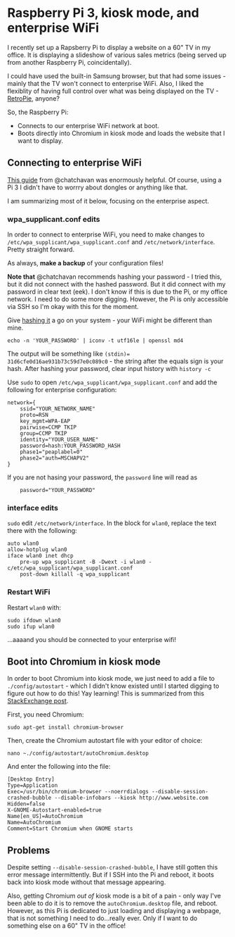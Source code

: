 # Raspberry Pi 3, kiosk mode, and enterprise WiFi

I recently set up a Rapsberry Pi to display a website on a 60" TV in my office. It is displaying a slideshow of various sales metrics (being served up from another Raspberry Pi, coincidentally). 

I could have used the built-in Samsung browser, but that had some issues - mainly that the TV won't connect to enterprise WiFi. Also, I liked the flexiblity of having full control over what was being displayed on the TV - [RetroPie](https://retropie.org.uk), anyone?

So, the Raspberry Pi:
- Connects to our enterprise WiFi network at boot.
- Boots directly into Chromium in kiosk mode and loads the website that I want to display.

## Connecting to enterprise WiFi

[This guide](https://gist.github.com/chatchavan/3c58511e3d48f478b0c2) from @chatchavan was enormously helpful. Of course, using a Pi 3 I didn't have to worrry about dongles or anything like that.

I am summarizing most of it below, focusing on the enterprise aspect.

### wpa_supplicant.conf edits

In order to connect to enterprise WiFi, you need to make changes to `/etc/wpa_supplicant/wpa_supplicant.conf` and `/etc/network/interface`. Pretty straight forward.

As always, **make a backup** of your configuration files!

**Note that** @chatchavan recommends hashing your password - I tried this, but it did not connect with the hashed password. But it did connect with my password in clear text (eek). I don't know if this is due to the Pi, or my office network. I need to do some more digging. However, the Pi is only accessible via SSH so I'm okay with this for the moment.

Give [hashing it](https://gist.github.com/chatchavan/3c58511e3d48f478b0c2#appendix2) a go on your system - your WiFi might be different than mine.

`echo -n 'YOUR_PASSWORD' | iconv -t utf16le | openssl md4`

The output will be something like `(stdin)= 31d6cfe0d16ae931b73c59d7e0c089c0` - the string after the equals sign is your hash. After hashing your password, clear input history with `history -c`

Use `sudo` to open `/etc/wpa_supplicant/wpa_supplicant.conf` and add the following for enterprise configuration:

```
network={
    ssid="YOUR_NETWORK_NAME"
    proto=RSN
    key_mgmt=WPA-EAP
    pairwise=CCMP TKIP
    group=CCMP TKIP
    identity="YOUR_USER_NAME"
    password=hash:YOUR_PASSWORD_HASH
    phase1="peaplabel=0"
    phase2="auth=MSCHAPV2"
}
```

If you are not hasing your password, the `password` line will read as 

```
    password="YOUR_PASSWORD"
```

### interface edits

`sudo` edit `/etc/network/interface`. In the block for `wlan0`, replace the text there with the following:

```
auto wlan0
allow-hotplug wlan0
iface wlan0 inet dhcp
	pre-up wpa_supplicant -B -Dwext -i wlan0 -c/etc/wpa_supplicant/wpa_supplicant.conf
	post-down killall -q wpa_supplicant
```

### Restart WiFi

Restart `wlan0` with:
```
sudo ifdown wlan0
sudo ifup wlan0
```

...aaaand you should be connected to your enterprise wifi!

## Boot into Chromium in kiosk mode

In order to boot Chromium into kiosk mode, we just need to add a file to `./config/autostart` - which I didn't know existed until I started digging to figure out how to do this! Yay learning! This is summarized from this [StackExchange post](http://raspberrypi.stackexchange.com/questions/38515/auto-start-chromium-on-raspbian-jessie-11-2015).

First, you need Chromium:
```
sudo apt-get install chromium-browser
```

Then, create the Chromium autostart file with your editor of choice:

```
nano ~./config/autostart/autoChromium.desktop
```

And enter the following into the file:
```
[Desktop Entry]
Type=Application
Exec=/usr/bin/chromium-browser --noerrdialogs --disable-session-crashed-bubble --disable-infobars --kiosk http://www.website.com
Hidden=false
X-GNOME-Autostart-enabled=true
Name[en_US]=AutoChromium
Name=AutoChromium
Comment=Start Chromium when GNOME starts
```

## Problems

Despite setting `--disable-session-crashed-bubble`, I have still gotten this error message intermittently. But if I SSH into the Pi and reboot, it boots back into kiosk mode without that message appearing.

Also, getting Chromium *out of* kiosk mode is a bit of a pain - only way I've been able to do it is to remove the `autoChromium.desktop` file, and reboot. However, as this Pi is dedicated to just loading and displaying a webpage, that is not something I need to do...really ever. Only if I want to do something else on a 60" TV in the office!
